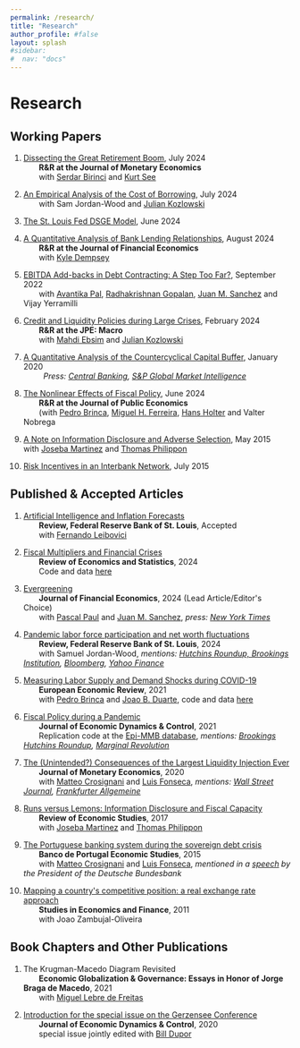 ```yaml
---
permalink: /research/
title: "Research"
author_profile: #false
layout: splash
#sidebar:
#  nav: "docs"
---
```


# Research

## Working Papers

1. [Dissecting the Great Retirement Boom](https://s3.amazonaws.com/real.stlouisfed.org/wp/2024/2024-017.pdf), July 2024<br/>
&nbsp;&nbsp;&nbsp;&nbsp;&nbsp;&nbsp; **R&R at the Journal of Monetary Economics** <br/>
&nbsp;&nbsp;&nbsp;&nbsp;&nbsp;&nbsp; with [Serdar Birinci](https://serdarbirinci.weebly.com/) and [Kurt See](https://kurtsee.weebly.com/) <br/>

2. [An Empirical Analysis of the Cost of Borrowing](https://s3.amazonaws.com/real.stlouisfed.org/wp/2024/2024-016.pdf), July 2024<br/>
&nbsp;&nbsp;&nbsp;&nbsp;&nbsp;&nbsp; with Sam Jordan-Wood and [Julian Kozlowski](http://www.juliankozlowski.com/) <br/>

3. [The St. Louis Fed DSGE Model](https://s3.amazonaws.com/real.stlouisfed.org/wp/2024/2024-014.pdf), June 2024<br/>

4. [A Quantitative Analysis of Bank Lending Relationships](https://s3.amazonaws.com/real.stlouisfed.org/wp/2022/2022-033.pdf), August 2024<br/>
&nbsp;&nbsp;&nbsp;&nbsp;&nbsp;&nbsp; **R&R at the Journal of Financial Economics** <br/>
&nbsp;&nbsp;&nbsp;&nbsp;&nbsp;&nbsp; with [Kyle Dempsey](https://sites.google.com/site/kylepatrickdempsey/)<br/>

5. [EBITDA Add-backs in Debt Contracting: A Step Too Far?](https://s3.amazonaws.com/real.stlouisfed.org/wp/2022/2022-029.pdf), September 2022<br/>
&nbsp;&nbsp;&nbsp;&nbsp;&nbsp;&nbsp; with [Avantika Pal](https://olin.wustl.edu/EN-US/academic-programs/PhD/Pages/PhdDetail.aspx?username=avantika.pal), [Radhakrishnan Gopalan](http://apps.olin.wustl.edu/faculty/Gopalan/), [Juan M. Sanchez](https://sites.google.com/view/juanmsanchezweb/home) and Vijay Yerramilli <br/>

6. [Credit and Liquidity Policies during Large Crises](https://s3.amazonaws.com/real.stlouisfed.org/wp/2020/2020-035.pdf), February 2024<br/>
&nbsp;&nbsp;&nbsp;&nbsp;&nbsp;&nbsp; **R&R at the JPE: Macro** <br/>
&nbsp;&nbsp;&nbsp;&nbsp;&nbsp;&nbsp; with [Mahdi Ebsim](https://www.stlouisfed.org/authors/mahdi-ebsim) and [Julian Kozlowski](http://www.juliankozlowski.com/) <br/>

7. [A Quantitative Analysis of the Countercyclical Capital Buffer](https://mfariacastro.github.io/files/CCyB_January2020.pdf), January 2020 <br/>
&nbsp;&nbsp;&nbsp;&nbsp;&nbsp;&nbsp;&nbsp;&nbsp; *Press: [Central Banking](https://www.centralbanking.com/central-banks/financial-stability/macro-prudential/4339026/raising-ccybs-could-have-greatly-mitigated-2008-crisis-st-louis-fed-paper), [S&P Global Market Intelligence](https://www.spglobal.com/marketintelligence/en/news-insights/latest-news-headlines/53971866)*  

8. [The Nonlinear Effects of Fiscal Policy](https://mfariacastro.github.io/files/NonlinearEffectsFiscalPolicy_Jun2024.pdf), June 2024<br/> 
&nbsp;&nbsp;&nbsp;&nbsp;&nbsp;&nbsp; **R&R at the Journal of Public Economics** <br/>
&nbsp;&nbsp;&nbsp;&nbsp;&nbsp;&nbsp; (with [Pedro Brinca](http://pedrobrinca.pt/), [Miguel H. Ferreira](https://sites.google.com/view/miguelhferreira), [Hans Holter](https://sites.google.com/site/hansaholter/) and Valter Nobrega<br/>

9. [A Note on Information Disclosure and Adverse Selection](https://mfariacastro.github.io/files/Note_Information_Disclosure.pdf), May 2015
&nbsp;&nbsp;&nbsp;&nbsp;&nbsp;&nbsp; with [Joseba Martinez](http://www.josebamartinez.me/) and [Thomas Philippon](http://pages.stern.nyu.edu/~tphilipp/) <br/>
    
10. [Risk Incentives in an Interbank Network](https://mfariacastro.github.io/files/interbank_networks.pdf), July 2015 

## Published & Accepted Articles

1. [Artificial Intelligence and Inflation Forecasts](https://s3.amazonaws.com/real.stlouisfed.org/wp/2023/2023-015.pdf)<br/>
&nbsp;&nbsp;&nbsp;&nbsp;&nbsp;&nbsp; **Review, Federal Reserve Bank of St. Louis**, Accepted <br/>
&nbsp;&nbsp;&nbsp;&nbsp;&nbsp;&nbsp; with [Fernando Leibovici](https://www.fernandoleibovici.com/)

1. [Fiscal Multipliers and Financial Crises](https://s3.amazonaws.com/real.stlouisfed.org/wp/2018/2018-023.pdf)<br/>
&nbsp;&nbsp;&nbsp;&nbsp;&nbsp;&nbsp; **Review of Economics and Statistics**, 2024 <br/>
&nbsp;&nbsp;&nbsp;&nbsp;&nbsp;&nbsp; Code and data [here](https://dataverse.harvard.edu/dataset.xhtml?persistentId=doi:10.7910/DVN/WCTVTA)

2. [Evergreening](https://mfariacastro.github.io/files/FPS_Aug2023.pdf)<br/>
&nbsp;&nbsp;&nbsp;&nbsp;&nbsp;&nbsp; **Journal of Financial Economics**, 2024 (Lead Article/Editor's Choice)<br/>
&nbsp;&nbsp;&nbsp;&nbsp;&nbsp;&nbsp; with [Pascal Paul](http://www.pascalpaul.de/) and [Juan M. Sanchez](https://sites.google.com/view/juanmsanchezweb/home), *press: [New York Times](https://www.nytimes.com/2022/10/05/opinion/humility-capitalism.html)*

3. [Pandemic labor force participation and net worth fluctuations](https://files.stlouisfed.org/files/htdocs/publications/review/2024/01/05/pandemic-labor-force-participation-and-net-worth-fluctuations.pdf)<br/>
&nbsp;&nbsp;&nbsp;&nbsp;&nbsp;&nbsp; **Review, Federal Reserve Bank of St. Louis**, 2024 <br/>
&nbsp;&nbsp;&nbsp;&nbsp;&nbsp;&nbsp; with Samuel Jordan-Wood, *mentions: [Hutchins Roundup, Brookings Institution](https://www.brookings.edu/2023/05/11/hutchins-roundup-net-worth-and-retirement-inflation-dynamics-and-more/), [Bloomberg](https://www.bloomberg.com/news/articles/2023-06-21/pandemic-retirees-head-back-to-work-in-us-as-asset-boom-fades), [Yahoo Finance](https://finance.yahoo.com/news/pandemic-retirees-us-head-back-184232104.html)*

5. [Measuring Labor Supply and Demand Shocks during COVID-19](https://mfariacastro.github.io/files/BDF2020_v8.pdf)<br/>
&nbsp;&nbsp;&nbsp;&nbsp;&nbsp;&nbsp; **European Economic Review**, 2021 <br/>
&nbsp;&nbsp;&nbsp;&nbsp;&nbsp;&nbsp; with [Pedro Brinca](http://pedrobrinca.pt/) and [Joao B. Duarte](http://jbduarte.com/), code and data [here](https://github.com/jbduarte/labor_supply_demand_covid19)

6. [Fiscal Policy during a Pandemic](https://mfariacastro.github.io/files/Covid_February2021.pdf) <br/>
&nbsp;&nbsp;&nbsp;&nbsp;&nbsp;&nbsp; **Journal of Economic Dynamics & Control**, 2021 <br/>
&nbsp;&nbsp;&nbsp;&nbsp;&nbsp;&nbsp; Replication code at the [Epi-MMB database](https://www.epi-mmb.com/download-code), *mentions: [Brookings Hutchins Roundup](https://www.brookings.edu/blog/up-front/2020/03/26/hutchins-roundup-unemployment-insurance-information-channels-and-more/), [Marginal Revolution](https://marginalrevolution.com/marginalrevolution/2020/03/tuesday-assorted-links-256.html)*  

7. [The (Unintended?) Consequences of the Largest Liquidity Injection Ever](https://s3.amazonaws.com/real.stlouisfed.org/wp/2017/2017-039.pdf)<br/>
&nbsp;&nbsp;&nbsp;&nbsp;&nbsp;&nbsp; **Journal of Monetary Economics**, 2020 <br/>
&nbsp;&nbsp;&nbsp;&nbsp;&nbsp;&nbsp; with [Matteo Crosignani](http://matteocrosignani.com/) and [Luis Fonseca](http://www.luispfonseca.com/), *mentions: [Wall Street Journal](https://www.wsj.com/articles/fed-paper-looks-at-unintended-consequences-of-largest-liquidity-injection-ever-1486748614), [Frankfurter Allgemeine](http://blogs.faz.net/fazit/2016/01/06/was-kann-die-ezb-7140/)* 

8. [Runs versus Lemons: Information Disclosure and Fiscal Capacity](https://mfariacastro.github.io/files/runs_versus_lemons.pdf)  
&nbsp;&nbsp;&nbsp;&nbsp;&nbsp;&nbsp; **Review of Economic Studies**, 2017  
&nbsp;&nbsp;&nbsp;&nbsp;&nbsp;&nbsp; with [Joseba Martinez](http://www.josebamartinez.me/) and [Thomas Philippon](http://pages.stern.nyu.edu/~tphilipp/) 

9. [The Portuguese banking system during the sovereign debt crisis](https://mfariacastro.github.io/files/CCF2015.pdf)  
&nbsp;&nbsp;&nbsp;&nbsp;&nbsp;&nbsp; **Banco de Portugal Economic Studies**, 2015  
&nbsp;&nbsp;&nbsp;&nbsp;&nbsp;&nbsp; with [Matteo Crosignani](http://matteocrosignani.com/) and [Luis Fonseca](http://www.luispfonseca.com/), *mentioned in a [speech](https://www.bundesbank.de/Redaktion/EN/Reden/2015/2015_12_10_weidmann.html) by the President of the Deutsche Bundesbank*

10. [Mapping a country's competitive position: a real exchange rate approach](http://www.emeraldinsight.com/doi/abs/10.1108/10867371111141981)  
&nbsp;&nbsp;&nbsp;&nbsp;&nbsp;&nbsp; **Studies in Economics and Finance**, 2011  
&nbsp;&nbsp;&nbsp;&nbsp;&nbsp;&nbsp; with Joao Zambujal-Oliveira

## Book Chapters and Other Publications
1. The Krugman-Macedo Diagram Revisited <br/>
&nbsp;&nbsp;&nbsp;&nbsp;&nbsp;&nbsp; **Economic Globalization & Governance: Essays in Honor of Jorge Braga de Macedo**, 2021 <br/>
&nbsp;&nbsp;&nbsp;&nbsp;&nbsp;&nbsp; with [Miguel Lebre de Freitas](https://mlebredefreitas.wordpress.com/) 

2. [Introduction for the special issue on the Gerzensee Conference](https://www.sciencedirect.com/science/article/pii/S0165188920300397)<br/>
&nbsp;&nbsp;&nbsp;&nbsp;&nbsp;&nbsp; **Journal of Economic Dynamics & Control**, 2020 <br/>
&nbsp;&nbsp;&nbsp;&nbsp;&nbsp;&nbsp; special issue jointly edited with [Bill Dupor](https://billdupor.weebly.com/)
